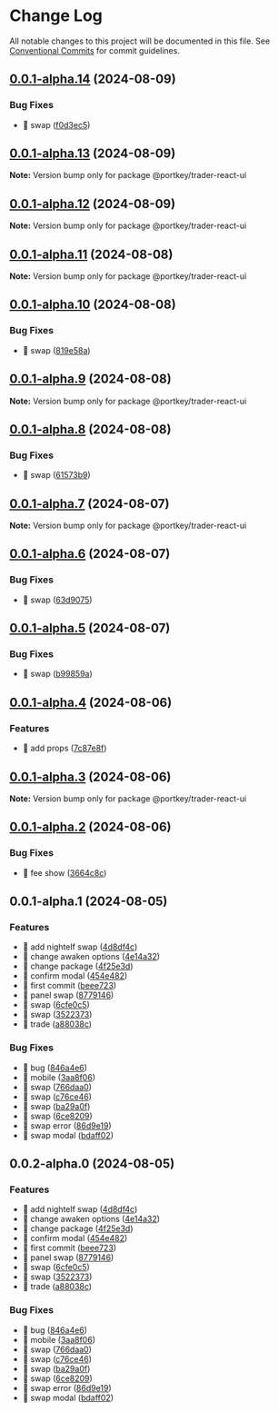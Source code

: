 # Change Log

All notable changes to this project will be documented in this file.
See [Conventional Commits](https://conventionalcommits.org) for commit guidelines.

## [0.0.1-alpha.14](https://github.com/Portkey-Wallet/portkey-trader/compare/v0.0.1-alpha.13...v0.0.1-alpha.14) (2024-08-09)

### Bug Fixes

- 🐛 swap ([f0d3ec5](https://github.com/Portkey-Wallet/portkey-trader/commit/f0d3ec5517645348f57a9ef093134079f86aecfb))

## [0.0.1-alpha.13](https://github.com/Portkey-Wallet/portkey-trader/compare/v0.0.1-alpha.12...v0.0.1-alpha.13) (2024-08-09)

**Note:** Version bump only for package @portkey/trader-react-ui

## [0.0.1-alpha.12](https://github.com/Portkey-Wallet/portkey-trader/compare/v0.0.1-alpha.11...v0.0.1-alpha.12) (2024-08-09)

**Note:** Version bump only for package @portkey/trader-react-ui

## [0.0.1-alpha.11](https://github.com/Portkey-Wallet/portkey-trader/compare/v0.0.1-alpha.10...v0.0.1-alpha.11) (2024-08-08)

**Note:** Version bump only for package @portkey/trader-react-ui

## [0.0.1-alpha.10](https://github.com/Portkey-Wallet/portkey-trader/compare/v0.0.1-alpha.9...v0.0.1-alpha.10) (2024-08-08)

### Bug Fixes

- 🐛 swap ([819e58a](https://github.com/Portkey-Wallet/portkey-trader/commit/819e58a9da0c8d0a66b3860cfb3e3a9fd597d113))

## [0.0.1-alpha.9](https://github.com/Portkey-Wallet/portkey-trader/compare/v0.0.1-alpha.8...v0.0.1-alpha.9) (2024-08-08)

**Note:** Version bump only for package @portkey/trader-react-ui

## [0.0.1-alpha.8](https://github.com/Portkey-Wallet/portkey-trader/compare/v0.0.1-alpha.7...v0.0.1-alpha.8) (2024-08-08)

### Bug Fixes

- 🐛 swap ([61573b9](https://github.com/Portkey-Wallet/portkey-trader/commit/61573b906436c7c16e5c2ef7830f2d44b1010e26))

## [0.0.1-alpha.7](https://github.com/Portkey-Wallet/portkey-trader/compare/v0.0.1-alpha.6...v0.0.1-alpha.7) (2024-08-07)

**Note:** Version bump only for package @portkey/trader-react-ui

## [0.0.1-alpha.6](https://github.com/Portkey-Wallet/portkey-trader/compare/v0.0.1-alpha.5...v0.0.1-alpha.6) (2024-08-07)

### Bug Fixes

- 🐛 swap ([63d9075](https://github.com/Portkey-Wallet/portkey-trader/commit/63d9075918a4c160588501387ecd5f2634cd8c5a))

## [0.0.1-alpha.5](https://github.com/Portkey-Wallet/portkey-trader/compare/v0.0.1-alpha.4...v0.0.1-alpha.5) (2024-08-07)

### Bug Fixes

- 🐛 swap ([b99859a](https://github.com/Portkey-Wallet/portkey-trader/commit/b99859a756af81b196dd8164d5a10bd818966f77))

## [0.0.1-alpha.4](https://github.com/Portkey-Wallet/portkey-trader/compare/v0.0.1-alpha.3...v0.0.1-alpha.4) (2024-08-06)

### Features

- 🎸 add props ([7c87e8f](https://github.com/Portkey-Wallet/portkey-trader/commit/7c87e8f2e565ad37e04e14d2f8fd1b2eee246088))

## [0.0.1-alpha.3](https://github.com/Portkey-Wallet/portkey-trader/compare/v0.0.1-alpha.2...v0.0.1-alpha.3) (2024-08-06)

**Note:** Version bump only for package @portkey/trader-react-ui

## [0.0.1-alpha.2](https://github.com/Portkey-Wallet/portkey-trader/compare/v0.0.1-alpha.1...v0.0.1-alpha.2) (2024-08-06)

### Bug Fixes

- 🐛 fee show ([3664c8c](https://github.com/Portkey-Wallet/portkey-trader/commit/3664c8caa68a8f0754a9228ab355ce0a87353779))

## 0.0.1-alpha.1 (2024-08-05)

### Features

- 🎸 add nightelf swap ([4d8df4c](https://github.com/Portkey-Wallet/portkey-trader/commit/4d8df4c6a7c3b9c2759cb4082297d47cc2f0b44d))
- 🎸 change awaken options ([4e14a32](https://github.com/Portkey-Wallet/portkey-trader/commit/4e14a32c58a0aa9c79ed5708e81b332c1d50c1c3))
- 🎸 change package ([4f25e3d](https://github.com/Portkey-Wallet/portkey-trader/commit/4f25e3df5c173f61730338b3b35561f898353414))
- 🎸 confirm modal ([454e482](https://github.com/Portkey-Wallet/portkey-trader/commit/454e482c68b60414e911dca816fe82317f0a665a))
- 🎸 first commit ([beee723](https://github.com/Portkey-Wallet/portkey-trader/commit/beee7233c296336ad32bb3ff5f3d7f01013aa57c))
- 🎸 panel swap ([8779146](https://github.com/Portkey-Wallet/portkey-trader/commit/8779146e5b56e999e749accaf18a59b970c641b6))
- 🎸 swap ([6cfe0c5](https://github.com/Portkey-Wallet/portkey-trader/commit/6cfe0c57cd4574880b5cb5e7876d559fd14653df))
- 🎸 swap ([3522373](https://github.com/Portkey-Wallet/portkey-trader/commit/3522373ed388cc9afc030568506658e07e9c775f))
- 🎸 trade ([a88038c](https://github.com/Portkey-Wallet/portkey-trader/commit/a88038ce357ee6dbb35c97aafe617f183ac4f2a2))

### Bug Fixes

- 🐛 bug ([846a4e6](https://github.com/Portkey-Wallet/portkey-trader/commit/846a4e6e1d2b875f929d94f444ab474aa6e79704))
- 🐛 mobile ([3aa8f06](https://github.com/Portkey-Wallet/portkey-trader/commit/3aa8f06af062211bb34c7ed90c3434be789e9e1f))
- 🐛 swap ([766daa0](https://github.com/Portkey-Wallet/portkey-trader/commit/766daa0620aa760d3515b840a9b1c4d4022ffdea))
- 🐛 swap ([c76ce46](https://github.com/Portkey-Wallet/portkey-trader/commit/c76ce462fcd201ba25d08b4bad72ff11a3f64083))
- 🐛 swap ([ba29a0f](https://github.com/Portkey-Wallet/portkey-trader/commit/ba29a0f9f1d86e7874898baa835dcb13cd05c164))
- 🐛 swap ([6ce8209](https://github.com/Portkey-Wallet/portkey-trader/commit/6ce8209c7f6fb48d1237776ef4881866bda3c01b))
- 🐛 swap error ([86d9e19](https://github.com/Portkey-Wallet/portkey-trader/commit/86d9e198a8f1fae1c5a8350d3669276c701f152f))
- 🐛 swap modal ([bdaff02](https://github.com/Portkey-Wallet/portkey-trader/commit/bdaff02fa10275fae64137da6847b67afc782df6))

## 0.0.2-alpha.0 (2024-08-05)

### Features

- 🎸 add nightelf swap ([4d8df4c](https://github.com/Portkey-Wallet/portkey-trader/commit/4d8df4c6a7c3b9c2759cb4082297d47cc2f0b44d))
- 🎸 change awaken options ([4e14a32](https://github.com/Portkey-Wallet/portkey-trader/commit/4e14a32c58a0aa9c79ed5708e81b332c1d50c1c3))
- 🎸 change package ([4f25e3d](https://github.com/Portkey-Wallet/portkey-trader/commit/4f25e3df5c173f61730338b3b35561f898353414))
- 🎸 confirm modal ([454e482](https://github.com/Portkey-Wallet/portkey-trader/commit/454e482c68b60414e911dca816fe82317f0a665a))
- 🎸 first commit ([beee723](https://github.com/Portkey-Wallet/portkey-trader/commit/beee7233c296336ad32bb3ff5f3d7f01013aa57c))
- 🎸 panel swap ([8779146](https://github.com/Portkey-Wallet/portkey-trader/commit/8779146e5b56e999e749accaf18a59b970c641b6))
- 🎸 swap ([6cfe0c5](https://github.com/Portkey-Wallet/portkey-trader/commit/6cfe0c57cd4574880b5cb5e7876d559fd14653df))
- 🎸 swap ([3522373](https://github.com/Portkey-Wallet/portkey-trader/commit/3522373ed388cc9afc030568506658e07e9c775f))
- 🎸 trade ([a88038c](https://github.com/Portkey-Wallet/portkey-trader/commit/a88038ce357ee6dbb35c97aafe617f183ac4f2a2))

### Bug Fixes

- 🐛 bug ([846a4e6](https://github.com/Portkey-Wallet/portkey-trader/commit/846a4e6e1d2b875f929d94f444ab474aa6e79704))
- 🐛 mobile ([3aa8f06](https://github.com/Portkey-Wallet/portkey-trader/commit/3aa8f06af062211bb34c7ed90c3434be789e9e1f))
- 🐛 swap ([766daa0](https://github.com/Portkey-Wallet/portkey-trader/commit/766daa0620aa760d3515b840a9b1c4d4022ffdea))
- 🐛 swap ([c76ce46](https://github.com/Portkey-Wallet/portkey-trader/commit/c76ce462fcd201ba25d08b4bad72ff11a3f64083))
- 🐛 swap ([ba29a0f](https://github.com/Portkey-Wallet/portkey-trader/commit/ba29a0f9f1d86e7874898baa835dcb13cd05c164))
- 🐛 swap ([6ce8209](https://github.com/Portkey-Wallet/portkey-trader/commit/6ce8209c7f6fb48d1237776ef4881866bda3c01b))
- 🐛 swap error ([86d9e19](https://github.com/Portkey-Wallet/portkey-trader/commit/86d9e198a8f1fae1c5a8350d3669276c701f152f))
- 🐛 swap modal ([bdaff02](https://github.com/Portkey-Wallet/portkey-trader/commit/bdaff02fa10275fae64137da6847b67afc782df6))
